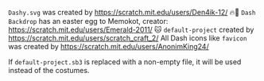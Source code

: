 `Dashy.svg` was created by https://scratch.mit.edu/users/Den4ik-12/ 🔥💨
`Dash Backdrop` has an easter egg to Memokot, creator: https://scratch.mit.edu/users/Emerald-2011/ 🐱
`default-project` created by https://scratch.mit.edu/users/scratch_craft_2/
All Dash icons like `favicon` was created by https://scratch.mit.edu/users/AnonimKing24/

If `default-project.sb3` is replaced with a non-empty file, it will be used instead of the costumes.
